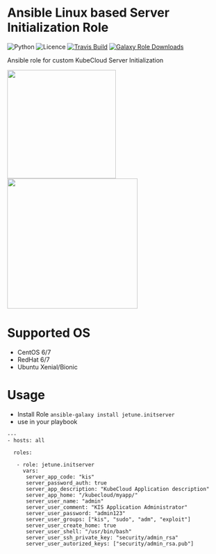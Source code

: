 # Ansible Linux based Server Initialization Role

![Python](https://img.shields.io/pypi/pyversions/testinfra.svg?style=flat)
![Licence](https://img.shields.io/github/license/kube-cloud/ansible-role-initserver.svg?style=flat)
[![Travis Build](https://img.shields.io/travis/com/kube-cloud/ansible-role-initserver/master?style=flat)](https://travis-ci.com/kube-cloud/ansible-role-initserver)
[![Galaxy Role Downloads](https://img.shields.io/ansible/role/d/45932.svg?style=flat)](https://galaxy.ansible.com/jetune/initserver)

Ansible role for custom KubeCloud Server Initialization 

<a href="https://www.kube-cloud.com/"><img width="250" src="https://kube-cloud.com/images/branding/logo/kubecloud-logo-single_writing_horizontal_color_300x112px.png" /></a>
<a href="https://www.redhat.com/fr/technologies/management/ansible"><img width="300" src="https://getvectorlogo.com/wp-content/uploads/2019/01/red-hat-ansible-vector-logo.png" /></a>

# Supported OS

* CentOS 6/7
* RedHat 6/7
* Ubuntu Xenial/Bionic

# Usage

* Install Role ``` ansible-galaxy install jetune.initserver ```
* use in your playbook
```
---
- hosts: all

  roles:
   
   - role: jetune.initserver
     vars:
      server_app_code: "kis"
      server_password_auth: true
      server_app_description: "KubeCloud Application description"
      server_app_home: "/kubecloud/myapp/"
      server_user_name: "admin"
      server_user_comment: "KIS Application Administrator"
      server_user_password: "admin123"
      server_user_groups: ["kis", "sudo", "adm", "exploit"]
      server_user_create_home: true
      server_user_shell: "/usr/bin/bash"
      server_user_ssh_private_key: "security/admin_rsa"
      server_user_autorized_keys: ["security/admin_rsa.pub"]

```
